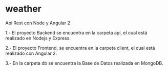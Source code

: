 # weather
Api Rest con Node y Angular 2

1.- El proyecto Backend se encuentra en la carpeta api, el cual está realizado en Nodejs y Express.

2.- El proyecto Frontend, se encuentra en la carpeta client, el cual está realizado con Angular 2.

3.- En la carpeta db se encuentra la Base de Datos realizada en MongoDB.
